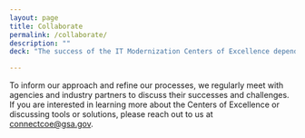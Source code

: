 ```yaml
---
layout: page
title: Collaborate
permalink: /collaborate/
description: ""
deck: "The success of the IT Modernization Centers of Excellence depends on our ability to identify and harness best practices within and outside of government."

---
```


To inform our approach and refine our processes, we regularly meet with agencies and industry partners to discuss their successes and challenges. If you are interested in learning more about the Centers of Excellence or discussing tools or solutions, please reach out to us at [connectcoe@gsa.gov](mailto:connectcoe@gsa.gov).
